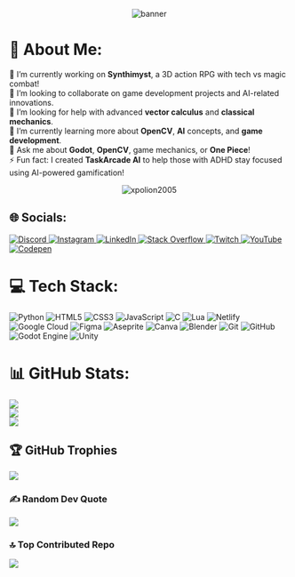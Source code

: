<p align="center">
  <img src="https://user-images.githubusercontent.com/69487958/129805905-168fd73e-1d25-42fe-ac49-e757a584c338.gif" alt="banner">
</p>

# 💫 About Me:
🔭 I’m currently working on **Synthimyst**, a 3D action RPG with tech vs magic combat!<br>
👯 I’m looking to collaborate on game development projects and AI-related innovations.<br>
🤝 I’m looking for help with advanced **vector calculus** and **classical mechanics**.<br>
🌱 I’m currently learning more about **OpenCV**, **AI** concepts, and **game development**.<br>
💬 Ask me about **Godot**, **OpenCV**, game mechanics, or **One Piece**!<br>
⚡ Fun fact: I created **TaskArcade AI** to help those with ADHD stay focused using AI-powered gamification!<br>

<p align="center">
  <img src="https://komarev.com/ghpvc/?username=xpolion2005&label=Profile%20views&color=0e75b6&style=flat" alt="xpolion2005" />
</p>

## 🌐 Socials:
<a href="https://discord.gg/coming soon">
  <img src="https://img.shields.io/badge/Discord-%237289DA.svg?logo=discord&logoColor=white" alt="Discord">
</a>
<a href="https://instagram.com/coming soon">
  <img src="https://img.shields.io/badge/Instagram-%23E4405F.svg?logo=Instagram&logoColor=white" alt="Instagram">
</a>
<a href="https://linkedin.com/in/https://www.linkedin.com/in/xpolion/">
  <img src="https://img.shields.io/badge/LinkedIn-%230077B5.svg?logo=linkedin&logoColor=white" alt="LinkedIn">
</a>
<a href="https://stackoverflow.com/users/coming soon">
  <img src="https://img.shields.io/badge/-Stackoverflow-FE7A16?logo=stack-overflow&logoColor=white" alt="Stack Overflow">
</a>
<a href="https://twitch.tv/coming soon">
  <img src="https://img.shields.io/badge/Twitch-%239146FF.svg?logo=Twitch&logoColor=white" alt="Twitch">
</a>
<a href="https://youtube.com/@coming soon">
  <img src="https://img.shields.io/badge/YouTube-%23FF0000.svg?logo=YouTube&logoColor=white" alt="YouTube">
</a>
<a href="https://codepen.io/coming soon">
  <img src="https://img.shields.io/badge/Codepen-000000?style=for-the-badge&logo=codepen&logoColor=white" alt="Codepen">
</a>

# 💻 Tech Stack:
![Python](https://img.shields.io/badge/python-3670A0?style=for-the-badge&logo=python&logoColor=ffdd54) ![HTML5](https://img.shields.io/badge/html5-%23E34F26.svg?style=for-the-badge&logo=html5&logoColor=white) ![CSS3](https://img.shields.io/badge/css3-%231572B6.svg?style=for-the-badge&logo=css3&logoColor=white) ![JavaScript](https://img.shields.io/badge/javascript-%23323330.svg?style=for-the-badge&logo=javascript&logoColor=%23F7DF1E) ![C](https://img.shields.io/badge/c-%2300599C.svg?style=for-the-badge&logo=c&logoColor=white) ![Lua](https://img.shields.io/badge/lua-%232C2D72.svg?style=for-the-badge&logo=lua&logoColor=white) ![Netlify](https://img.shields.io/badge/netlify-%23000000.svg?style=for-the-badge&logo=netlify&logoColor=#00C7B7) ![Google Cloud](https://img.shields.io/badge/GoogleCloud-%234285F4.svg?style=for-the-badge&logo=google-cloud&logoColor=white) ![Figma](https://img.shields.io/badge/figma-%23F24E1E.svg?style=for-the-badge&logo=figma&logoColor=white) ![Aseprite](https://img.shields.io/badge/Aseprite-FFFFFF?style=for-the-badge&logo=Aseprite&logoColor=#7D929E) ![Canva](https://img.shields.io/badge/Canva-%2300C4CC.svg?style=for-the-badge&logo=Canva&logoColor=white) ![Blender](https://img.shields.io/badge/blender-%23F5792A.svg?style=for-the-badge&logo=blender&logoColor=white) ![Git](https://img.shields.io/badge/git-%23F05033.svg?style=for-the-badge&logo=git&logoColor=white) ![GitHub](https://img.shields.io/badge/github-%23121011.svg?style=for-the-badge&logo=github&logoColor=white) ![Godot Engine](https://img.shields.io/badge/GODOT-%23FFFFFF.svg?style=for-the-badge&logo=godot-engine) ![Unity](https://img.shields.io/badge/unity-%23000000.svg?style=for-the-badge&logo=unity&logoColor=white)

# 📊 GitHub Stats:
![](https://github-readme-stats.vercel.app/api?username=XpolioN2005&theme=dark&hide_border=false&include_all_commits=true&count_private=true)<br/>
![](https://github-readme-streak-stats.herokuapp.com/?user=XpolioN2005&theme=dark&hide_border=false)<br/>
![](https://github-readme-stats.vercel.app/api/top-langs/?username=XpolioN2005&theme=dark&hide_border=false&include_all_commits=true&count_private=true&layout=compact)

## 🏆 GitHub Trophies
![](https://github-profile-trophy.vercel.app/?username=XpolioN2005&theme=radical&no-frame=false&no-bg=true&margin-w=4)

### ✍️ Random Dev Quote
![](https://quotes-github-readme.vercel.app/api?type=horizontal&theme=radical)

### 🔝 Top Contributed Repo
![](https://github-contributor-stats.vercel.app/api?username=XpolioN2005&limit=5&theme=dark&combine_all_yearly_contributions=true)
